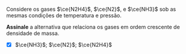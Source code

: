 Considere os gases $\ce{N2H4}$, $\ce{N2}$, e $\ce{NH3}$ sob as mesmas condições de temperatura e pressão.

**Assinale** a alternativa que relaciona os gases em ordem crescente de densidade de massa.

- [x] $\ce{NH3}$; $\ce{N2}$; $\ce{N2H4}$
